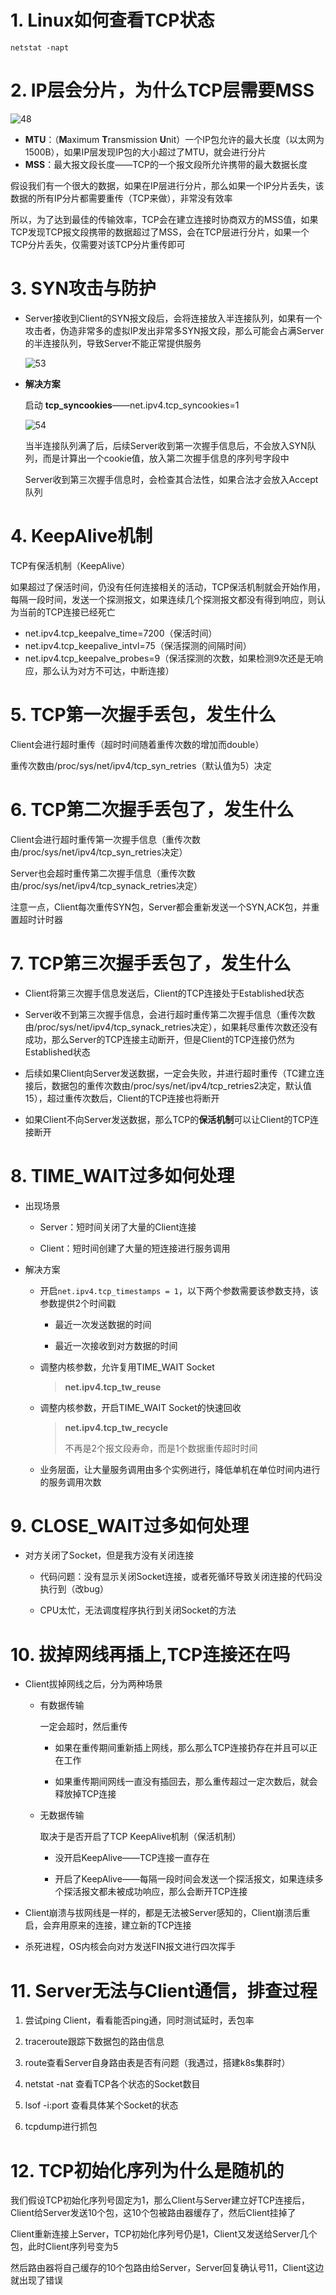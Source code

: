# 1. Linux如何查看TCP状态

```shell
netstat -napt
```

# 2. IP层会分片，为什么TCP层需要MSS

![48](p/48.png)

* **MTU**：（**M**aximum **T**ransmission **U**nit）一个IP包允许的最大长度（以太网为1500B），如果IP层发现IP包的大小超过了MTU，就会进行分片
* **MSS**：最大报文段长度——TCP的一个报文段所允许携带的最大数据长度

假设我们有一个很大的数据，如果在IP层进行分片，那么如果一个IP分片丢失，该数据的所有IP分片都需要重传（TCP来做），非常没有效率

所以，为了达到最佳的传输效率，TCP会在建立连接时协商双方的MSS值，如果TCP发现TCP报文段携带的数据超过了MSS，会在TCP层进行分片，如果一个TCP分片丢失，仅需要对该TCP分片重传即可

# 3. SYN攻击与防护

* Server接收到Client的SYN报文段后，会将连接放入半连接队列，如果有一个攻击者，伪造非常多的虚拟IP发出非常多SYN报文段，那么可能会占满Server的半连接队列，导致Server不能正常提供服务
  
  ![53](p/53.png)

* **解决方案**
  
  启动 **tcp_syncookies**——net.ipv4.tcp_syncookies=1
  
  ![54](p/54.png)
  
  当半连接队列满了后，后续Server收到第一次握手信息后，不会放入SYN队列，而是计算出一个cookie值，放入第二次握手信息的序列号字段中
  
  Server收到第三次握手信息时，会检查其合法性，如果合法才会放入Accept队列

# 4. KeepAlive机制

TCP有保活机制（KeepAlive）

如果超过了保活时间，仍没有任何连接相关的活动，TCP保活机制就会开始作用，每隔一段时间，发送一个探测报文，如果连续几个探测报文都没有得到响应，则认为当前的TCP连接已经死亡

* net.ipv4.tcp_keepalve_time=7200（保活时间）
* net.ipv4.tcp_keepalive_intvl=75（保活探测的间隔时间）
* net.ipv4.tcp_keepalve_probes=9（保活探测的次数，如果检测9次还是无响应，那么认为对方不可达，中断连接）

# 5. TCP第一次握手丢包，发生什么

Client会进行超时重传（超时时间随着重传次数的增加而double）

重传次数由/proc/sys/net/ipv4/tcp_syn_retries（默认值为5）决定

# 6. TCP第二次握手丢包了，发生什么

Client会进行超时重传第一次握手信息（重传次数由/proc/sys/net/ipv4/tcp_syn_retries决定）

Server也会超时重传第二次握手信息（重传次数由/proc/sys/net/ipv4/tcp_synack_retries决定）

注意一点，Client每次重传SYN包，Server都会重新发送一个SYN,ACK包，并重置超时计时器

# 7. TCP第三次握手丢包了，发生什么

* Client将第三次握手信息发送后，Client的TCP连接处于Established状态

* Server收不到第三次握手信息，会进行超时重传第二次握手信息（重传次数由/proc/sys/net/ipv4/tcp_synack_retries决定），如果耗尽重传次数还没有成功，那么Server的TCP连接主动断开，但是Client的TCP连接仍然为Established状态

* 后续如果Client向Server发送数据，一定会失败，并进行超时重传（TC建立连接后，数据包的重传次数由/proc/sys/net/ipv4/tcp_retries2决定，默认值15），超过重传次数后，Client的TCP连接也将断开

* 如果Client不向Server发送数据，那么TCP的**保活机制**可以让Client的TCP连接断开

# 8. TIME_WAIT过多如何处理

* 出现场景
  
  * Server：短时间关闭了大量的Client连接
  
  * Client：短时间创建了大量的短连接进行服务调用

* 解决方案
  
  * 开启`net.ipv4.tcp_timestamps = 1`，以下两个参数需要该参数支持，该参数提供2个时间戳
    
    * 最近一次发送数据的时间
    
    * 最近一次接收到对方数据的时间
  
  * 调整内核参数，允许复用TIME_WAIT Socket
    
    > **net.ipv4.tcp_tw_reuse**
  
  * 调整内核参数，开启TIME_WAIT Socket的快速回收
    
    > **net.ipv4.tcp_tw_recycle**
    > 
    > 不再是2个报文段寿命，而是1个数据重传超时时间
  
  * 业务层面，让大量服务调用由多个实例进行，降低单机在单位时间内进行的服务调用次数

# 9. CLOSE_WAIT过多如何处理

* 对方关闭了Socket，但是我方没有关闭连接
  
  * 代码问题：没有显示关闭Socket连接，或者死循环导致关闭连接的代码没执行到（改bug）
  
  * CPU太忙，无法调度程序执行到关闭Socket的方法

# 10. 拔掉网线再插上,TCP连接还在吗

* Client拔掉网线之后，分为两种场景
  
  * 有数据传输
    
    一定会超时，然后重传
    
    * 如果在重传期间重新插上网线，那么那么TCP连接扔存在并且可以正在工作
    
    * 如果重传期间网线一直没有插回去，那么重传超过一定次数后，就会释放掉TCP连接
  
  * 无数据传输
    
    取决于是否开启了TCP KeepAlive机制（保活机制）
    
    * 没开启KeepAlive——TCP连接一直存在
    
    * 开启了KeepAlive——每隔一段时间会发送一个探活报文，如果连续多个探活报文都未被成功响应，那么会断开TCP连接

* Client崩溃与拔网线是一样的，都是无法被Server感知的，Client崩溃后重启，会弃用原来的连接，建立新的TCP连接

* 杀死进程，OS内核会向对方发送FIN报文进行四次挥手

# 11. Server无法与Client通信，排查过程

1. 尝试ping Client，看看能否ping通，同时测试延时，丢包率

2. traceroute跟踪下数据包的路由信息

3. route查看Server自身路由表是否有问题（我遇过，搭建k8s集群时）

4. netstat -nat 查看TCP各个状态的Socket数目

5. lsof -i:port 查看具体某个Socket的状态

6. tcpdump进行抓包 

# 12. TCP初始化序列为什么是随机的

我们假设TCP初始化序列号固定为1，那么Client与Server建立好TCP连接后，Client给Server发送10个包，这10个包被路由器缓存了，然后Client挂掉了

Client重新连接上Server，TCP初始化序列号仍是1，Client又发送给Server几个包，此时Client序列号变为5

然后路由器将自己缓存的10个包路由给Server，Server回复确认号11，Client这边就出现了错误
